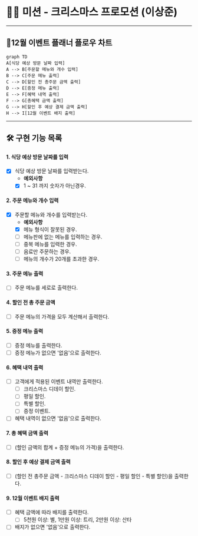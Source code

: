 # 🧑‍🎄 미션 - 크리스마스 프로모션 (이상준)

---

## 🎄12월 이벤트 플래너 플로우 차트
```mermaid
graph TD
A[식당 예상 방문 날짜 입력]
A --> B[주문할 메뉴와 개수 입력]
B --> C[주문 메뉴 출력]
C --> D[할인 전 총주문 금액 출력]
D --> E[증정 메뉴 출력]
E --> F[혜택 내역 출력]
F --> G[총혜택 금액 출력]
G --> H[할인 후 예상 결제 금액 출력]
H --> I[12월 이벤트 배지 출력]
```
---

## 🛠 구현 기능 목록
#### 1. 식당 예상 방문 날짜를 입력
- [x] 식당 예상 방문 날짜를 입력받는다.
    - **예외사항**
    - [x] 1 ~ 31 까지 숫자가 아닌경우.

#### 2. 주문 메뉴와 개수 입력
- [x] 주문할 메뉴와 개수를 입력받는다.
    - **예외사항**
    - [x] 메뉴 형식이 잘못된 경우.
    - [ ] 메뉴판에 없는 메뉴를 입력하는 경우.
    - [ ] 중복 메뉴를 입력한 경우.
    - [ ] 음료만 주문하는 경우.
    - [ ] 메뉴의 개수가 20개를 초과한 경우.

#### 3. 주문 메뉴 출력
- [ ] 주문 메뉴를 세로로 출력한다.

#### 4. 할인 전 총 주문 금액
- [ ] 주문 메뉴의 가격을 모두 계산해서 출력한다.

#### 5. 증정 메뉴 출력
- [ ] 증정 메뉴를 출력한다.
- [ ] 증정 메뉴가 없으면 '없음'으로 출력한다.

#### 6. 혜택 내역 출력
- [ ] 고객에게 적용된 이벤트 내역만 출력한다.
    - [ ] 크리스마스 디데이 할인.
    - [ ] 평일 할인.
    - [ ] 특별 할인.
    - [ ] 증정 이벤트.
- [ ] 혜택 내역이 없으면 '없음'으로 출력한다.

#### 7. 총 혜택 금액 출력
- [ ] (할인 금액의 합계 + 증정 메뉴의 가격)을 출력한다.

#### 8. 할인 후 예상 결제 금액 출력
- [ ] (할인 전 총주문 금액 - 크리스마스 디데이 할인 - 평일 할인 - 특별 할인)을 출력한다.

#### 9. 12월 이벤트 배지 출력
- [ ] 혜택 금액에 따라 배지를 출력한다.
    - [ ] 5천원 이상: 별, 1만원 이상: 트리, 2만원 이상: 산타
- [ ] 배지가 없으면 '없음'으로 출력한다.